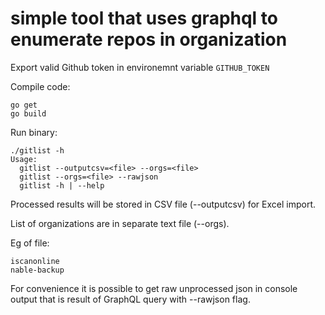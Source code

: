 # simple tool that uses graphql to enumerate repos in organization

Export valid Github token in environemnt variable `GITHUB_TOKEN`

Compile code:
```
go get
go build
```

Run binary:
```
./gitlist -h
Usage:
  gitlist --outputcsv=<file> --orgs=<file>
  gitlist --orgs=<file> --rawjson
  gitlist -h | --help
```

Processed results will be stored in CSV file (--outputcsv) for Excel import. 

List of organizations are in separate text file (--orgs).

Eg of file:
```
iscanonline
nable-backup
```

For convenience it is possible to get raw unprocessed json in console output that is result of GraphQL query with --rawjson flag.

